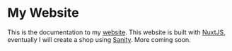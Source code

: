 [website]: https://gilbertrabuttsurwa.com
[nuxt]: https://nuxt.com

# My Website

This is the documentation to my [website][website]. This website is built with [NuxtJS][nuxt], eventually I will create a shop using [Sanity](https://sanity.io). More coming soon.